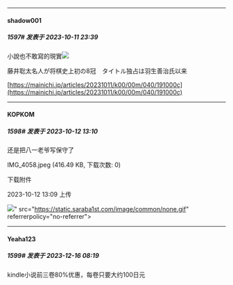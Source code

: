 
*****

####  shadow001  
##### 1597#       发表于 2023-10-11 23:39

小說也不敢寫的現實<img src="https://static.saraba1st.com/image/smiley/face2017/067.png" referrerpolicy="no-referrer">

藤井聡太名人が将棋史上初の8冠　タイトル独占は羽生善治氏以来

[https://mainichi.jp/articles/20231011/k00/00m/040/191000c](https://mainichi.jp/articles/20231011/k00/00m/040/191000c)


*****

####  KOPKOM  
##### 1598#       发表于 2023-10-12 13:10

还是把八一老爷写保守了

IMG_4058.jpeg
(416.49 KB, 下载次数: 0)

下载附件

2023-10-12 13:09 上传

<img src="https://img.saraba1st.com/forum/202310/12/130941sku8ud9z8x98b8vk.jpeg" referrerpolicy="no-referrer">" src="https://static.saraba1st.com/image/common/none.gif" referrerpolicy="no-referrer">

*****

####  Yeaha123  
##### 1599#       发表于 2023-12-16 08:19

kindle小说前三卷80%优惠，每卷只要大约100日元

